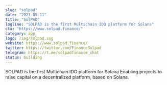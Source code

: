 ```yaml
---
slug: "solpad"
date: "2021-05-11"
title: "SolPAD"
logline: "SOLPAD is the first Multichain IDO platform for Solana"
cta: "https://www.solpad.finance/"
category: app
logo: /img/solpad.svg
website: https://www.solpad.finance/
twitter: https://twitter.com/FinanceSolpad
telegram: https://t.me/solpadfinance_chat
status: building
---
```


SOLPAD is the first Multichain IDO platform for Solana
Enabling projects to raise capital on a decentralized platform, based on Solana.
